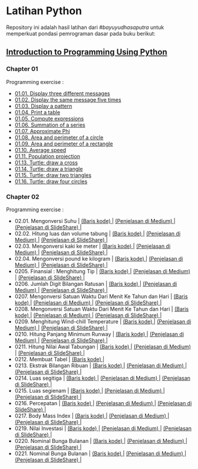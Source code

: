 <h1> Latihan Python </h1>
<p>
    Repository ini adalah hasil latihan dari <em>#bayuyudhasaputra</em> untuk memperkuat pondasi pemrograman dasar pada buku berikut:
</p>
<div>
    <h2> <a href="https://media.pearsoncmg.com/bc/abp/cs-resources/products/product.html#product,isbn=0133050556"> Introduction to Programming Using Python </a> </h2>
    <h3> Chapter 01 </h3>
    <p> Programming exercise : </p>
    <ul>
        <li> 
            <a href="https://github.com/bayuYudhaSaputra/Python/blob/main/Python_Liang/0101-displayThreeDifferentMessage.py"> 01.01. Display three different messages</a> 
        </li>
        <li>
            <a href="https://github.com/bayuYudhaSaputra/Python/blob/main/Python_Liang/0102-displayTheSameMessageFiveTimes.py"> 01.02. Display the same message five times </a>
        </li>
        <li>
            <a href="https://github.com/bayuYudhaSaputra/Python/blob/main/Python_Liang/0103-displayPattern.py"> 01.03. Display a pattern </a>
        </li>
        <li>
            <a href="https://github.com/bayuYudhaSaputra/Python/blob/main/Python_Liang/0104-printTable.py"> 01.04. Print a table </a>
        </li>
        <li>
            <a href="https://github.com/bayuYudhaSaputra/Python/blob/main/Python_Liang/0105-computeExpressions.py"> 01.05. Compute expressions </a>
        </li>
        <li>
            <a href="https://github.com/bayuYudhaSaputra/Python/blob/main/Python_Liang/0106-SummationOfSeries.py"> 01.06. Summation of a series </a>
        </li>
        <li>
            <a href="https://github.com/bayuYudhaSaputra/Python/blob/main/Python_Liang/0107-approximatePhi.py"> 01.07. Approximate Phi </a>
        </li>
        <li>
            <a href="https://github.com/bayuYudhaSaputra/Python/blob/main/Python_Liang/0108-areaPerimeterCircle.py"> 01.08. Area and perimeter of a circle </a>
        </li>
        <li>
            <a href="https://github.com/bayuYudhaSaputra/Python/blob/main/Python_Liang/0109-areaAndPerimeterRectangle.py"> 01.09. Area and perimeter of a rectangle </a>
        </li>
        <li>
            <a href="https://github.com/bayuYudhaSaputra/Python/blob/main/Python_Liang/0110-averageSpeed.py"> 01.10. Average speed </a>
        </li>
        <li>
            <a href="https://github.com/bayuYudhaSaputra/Python/blob/main/Python_Liang/0111-populationProjection.py"> 01.11. Population projection </a>
        </li>
        <li>
            <a href="https://github.com/bayuYudhaSaputra/Python/blob/main/Python_Liang/0113-drawCross.py"> 01.13. Turtle: draw a cross </a>
        </li>
        <li>
            <a href="https://github.com/bayuYudhaSaputra/Python/blob/main/Python_Liang/0114-drawTriangle.py"> 01.14. Turtle: draw a triangle </a>
        </li>
        <li>
            <a href="https://github.com/bayuYudhaSaputra/Python/blob/main/Python_Liang/0115-drawTwoTriangle.py"> 01.15. Turtle: draw two triangles </a>
        </li>
        <li>
            <a href="https://github.com/bayuYudhaSaputra/Python/blob/main/Python_Liang/0116-drawFourCircles.py"> 01.16. Turtle: draw four circles </a>
        </li>
    </ul>
    <h3> Chapter 02 </h3>
    <p> Programming exercise : </p>
    <ul>
        <li> 02.01. Mengonversi Suhu
            <span> | </span>
            <a href="https://github.com/bayuYudhaSaputra/Python/blob/main/Python_Liang/0201-convertCelsiusToFahrenheit.py"> (Baris kode) </a>
            <span> | </span>
            <a href="https://medium.com/@bayuyudhasaputraqed/02-01-konversi-celsius-ke-fahrenheit-reamur-dan-kelvin-328df08750b7"> (Penjelasan di Medium) </a>
            <span> | </span>
            <a href="https://www.slideshare.net/slideshow/02-01-konversi-suhu-menggunakan-bahasa-pemrograman-python/273258796"> (Penjelasan di SlideShare) </a>
             <span> | </span>
        </li>
        <li> 02.02. Hitung luas dan volume tabung
            <span> | </span>
            <a href="https://github.com/bayuYudhaSaputra/Python/blob/main/Python_Liang/0202-MenentukanVolLuasTabung.py"> (Baris kode) </a>
            <span> | </span>
            <a href="https://medium.com/@bayuyudhasaputraqed/02-02-menentukan-volume-dan-luas-tabung-ff956a276499"> (Penjelasan di Medium) </a>
            <span> | </span>
            <a href="https://www.slideshare.net/slideshow/menentukan-volume-dan-luas-tabung-menggunakan-python/273466290"> (Penjelasan di SlideShare) </a>
             <span> | </span>
        </li>
        <li> 02.03. Mengonversi kaki ke meter
            <span> | </span>
            <a href="https://github.com/bayuYudhaSaputra/Python/blob/main/Python_Liang/0203-KonversiKakiKeMeter.py"> (Baris kode) </a>
            <span> | </span>
            <a href="https://medium.com/@bayuyudhasaputraqed/02-03-mengonversi-satuan-kaki-ke-meter-ffc37e9a754b"> (Penjelasan di Medium) </a>
            <span> | </span>
            <a href="https://www.slideshare.net/slideshow/02-03-konversi-satuan-kaki-ke-meter-menggunakan-python/274778634"> (Penjelasan di SlideShare) </a>
             <span> | </span>
        </li>
        <li> 02.04. Mengonversi pound ke kilogram
            <span> | </span>
            <a href="https://github.com/bayuYudhaSaputra/Python/blob/main/Python_Liang/0204-KonversiPoundKeKilogram.py"> (Baris kode) </a>
            <span> | </span>
            <a href="https://medium.com/@bayuyudhasaputraqed/02-04-mengonversi-satuan-pound-ke-kilogram-7927d41edbbe"> (Penjelasan di Medium) </a>
            <span> | </span>
            <a href="https://www.slideshare.net/slideshow/02-04-konversi-pound-menjadi-kilogram-menggunakan-python/274781262"> (Penjelasan di SlideShare) </a>
             <span> | </span>
        </li>
        <li> 0205. Finansial : Menghitung Tip
            <span> | </span>
            <a href="https://github.com/bayuYudhaSaputra/Python/blob/main/Python_Liang/0205-HitungTip.py"> (Baris kode) </a>
            <span> | </span>
            <a href="https://medium.com/@bayuyudhasaputraqed/02-05-menghitung-tip-menggunakan-python-3ce520878f14"> (Penjelasan di Medium) </a>
            <span> | </span>
            <a href="https://www.slideshare.net/slideshow/02-05-menentukan-tip-menggunakan-bahasa-pemrograman-python/274851703"> (Penjelasan di SlideShare) </a>
             <span> | </span>
        </li>
        <li> 0206. Jumlah Digit Bilangan Ratusan
            <span> | </span>
            <a href="https://github.com/bayuYudhaSaputra/Python/blob/main/Python_Liang/0206-JumlahDigitInteger.py"> (Baris kode) </a>
            <span> | </span>
            <a href="https://medium.com/@bayuyudhasaputraqed/02-06-jumlah-digit-bilangan-ratusan-c0a4dc68060e"> (Penjelasan di Medium) </a>
            <span> | </span>
            <a href="https://www.slideshare.net/slideshow/02-06-jumlah-digit-integer-menggunakan-bahasa-pemrograman-python/274886045"> (Penjelasan di SlideShare) </a>
             <span> | </span>
        </li>
        <li> 0207. Mengonversi Satuan Waktu Dari Menit Ke Tahun dan Hari
            <span> | </span>
            <a href="https://github.com/bayuYudhaSaputra/Python/blob/main/Python_Liang/0207-konversiMenitKeTahunHari.py"> (Baris kode) </a>
            <span> | </span>
            <a href="https://medium.com/@bayuyudhasaputraqed/mengonversi-menit-ke-tahun-lebih-beberapa-hari-c65578df3eda"> (Penjelasan di Medium) </a>
            <span> | </span>
            <a href="https://www.slideshare.net/slideshow/02-07-mengonversi-satuan-menit-ke-tahun-dan-hari/275032227"> (Penjelasan di SlideShare) </a>
             <span> | </span>
        </li>
        <li> 0208. Mengonversi Satuan Waktu Dari Menit Ke Tahun dan Hari
            <span> | </span>
            <a href="https://github.com/bayuYudhaSaputra/Python/blob/main/Python_Liang/0208-hitungEnergi.py"> (Baris kode) </a>
            <span> | </span>
            <a href="https://medium.com/@bayuyudhasaputraqed/02-08-menghitung-jumlah-energi-8effc74ef39e"> (Penjelasan di Medium) </a>
            <span> | </span>
            <a href="https://www.slideshare.net/slideshow/02-08-menghitung-energi-yang-dibutuhkan-untuk-memanaskan-air-pdf/275064452"> (Penjelasan di SlideShare) </a>
             <span> | </span>
        </li>
        <li> 0209. Menghitung Wind-chill Temperature
            <span> | </span>
            <a href="https://github.com/bayuYudhaSaputra/Python/blob/main/Python_Liang/0209-windchill-temperature.py"> (Baris kode) </a>
            <span> | </span>
            <a href="https://medium.com/@bayuyudhasaputraqed/02-09-menghitung-wind-chill-temperature-ea4514dbfe2b"> (Penjelasan di Medium) </a>
            <span> | </span>
            <a href="https://www.slideshare.net/slideshow/02-09-menentukan-wind-chill-temperature-menggunakan-bahasa-pemrograman-python/275272552"> (Penjelasan di SlideShare) </a>
             <span> | </span>
        </li>
        <li> 0210. Hitung Panjang Minimum Runway
            <span> | </span>
            <a href="https://github.com/bayuYudhaSaputra/Python/blob/main/Python_Liang/0210-length-runway.py"> (Baris kode) </a>
            <span> | </span>
            <a href="https://medium.com/@bayuyudhasaputraqed/02-10-hitung-panjang-minimal-runway-b7d96de5c0e9"> (Penjelasan di Medium) </a>
            <span> | </span>
            <a href="https://www.slideshare.net/slideshow/02-10-hitung-panjang-minimal-runway-menggunakan-python/275348018"> (Penjelasan di SlideShare) </a>
             <span> | </span>
        </li>
        <li> 0211. Hitung Nilai Awal Tabungan
            <span> | </span>
            <a href="https://github.com/bayuYudhaSaputra/Python/blob/main/Python_Liang/0211-DepositAwal.py"> (Baris kode) </a>
            <span> | </span>
            <a href="https://medium.com/@bayuyudhasaputraqed/02-11-hitung-nilai-awal-tabungan-9da1c543dd95"> (Penjelasan di Medium) </a>
            <span> | </span>
            <a href="https://www.slideshare.net/slideshow/02-11-hitung-nilai-awal-tabungan-menggunakan-python/275379012"> (Penjelasan di SlideShare) </a>
             <span> | </span>
        </li>
        <li> 0212. Membuat Tabel
            <span> | </span>
            <a href="https://github.com/bayuYudhaSaputra/Python/blob/main/Python_Liang/0212-printTable.py"> (Baris kode) </a>
            <span> | </span>
        </li>
        <li> 0213. Ekstrak Bilangan Ribuan
            <span> | </span>
            <a href="https://github.com/bayuYudhaSaputra/Python/blob/main/Python_Liang/0213-EkstraksiBilangan.py"> (Baris kode) </a>
            <span> | </span>
            <a href="https://medium.com/@bayuyudhasaputraqed/02-13-ekstrak-bilangan-ribuan-91d1fd0ad215"> (Penjelasan di Medium) </a>
            <span> | </span>
            <a href="https://www.slideshare.net/slideshow/02-13-ekstrak-bilangan-ribuan-mengguanakan-bahasa-pemrograman-python/275566197"> (Penjelasan di SlideShare) </a>
             <span> | </span>
        </li>
        <li> 0214. Luas segitiga
            <span> | </span>
            <a href="https://github.com/bayuYudhaSaputra/Python/blob/main/Python_Liang/0214-LuasSegitiga.py"> (Baris kode) </a>
            <span> | </span>
            <a href="https://medium.com/@bayuyudhasaputraqed/02-14-luas-segitiga-e8336dc87b96"> (Penjelasan di Medium) </a>
            <span> | </span>
            <a href="https://www.slideshare.net/slideshow/02-14-luas-segitiga-menggunakan-bahasa-pemrograman-python/275722612"> (Penjelasan di SlideShare) </a>
             <span> | </span>
        </li>
        <li> 0215. Luas segienam
            <span> | </span>
            <a href="https://github.com/bayuYudhaSaputra/Python/blob/main/Python_Liang/0215-LuasSegienam.py"> (Baris kode) </a>
            <span> | </span>
            <a href="https://medium.com/@bayuyudhasaputraqed/02-15-luas-segienam-beraturan-b855c501656d"> (Penjelasan di Medium) </a>
            <span> | </span>
            <a href="https://www.slideshare.net/slideshow/02-15-luassegienam-menggunakan-bahasa-pemrograman-python/275886148"> (Penjelasan di SlideShare) </a>
             <span> | </span>
        </li>
        <li> 0216. Percepatan
            <span> | </span>
            <a href="https://github.com/bayuYudhaSaputra/Python/blob/main/Python_Liang/0216-percepatan.py"> (Baris kode) </a>
            <span> | </span>
            <a href="https://medium.com/@bayuyudhasaputraqed/02-16-percepatan-c96837782d2f"> (Penjelasan di Medium) </a>
            <span> | </span>
            <a href="https://www.slideshare.net/slideshow/02-16-hitung-percepatan-menggunakan-python/275971788"> (Penjelasan di SlideShare) </a>
             <span> | </span>
        </li>
        <li> 0217. Body Mass Index
            <span> | </span>
            <a href="https://github.com/bayuYudhaSaputra/Python/blob/main/Python_Liang/0217-bmi.py"> (Baris kode) </a>
            <span> | </span>
            <a href="https://medium.com/@bayuyudhasaputraqed/02-16-body-mass-index-e71856bdd29b"> (Penjelasan di Medium) </a>
            <span> | </span>
            <a href="https://www.slideshare.net/slideshow/02-17-menentukan-body-mass-index-menggunakan-bahasa-pemrograman-python/276033979"> (Penjelasan di SlideShare) </a>
             <span> | </span>
        </li>
        <li> 0219. Nilai Investasi
            <span> | </span>
            <a href="https://github.com/bayuYudhaSaputra/Python/blob/main/Python_Liang/0219-hitungInvestasi.py"> (Baris kode) </a>
            <span> | </span>
            <a href="https://medium.com/@bayuyudhasaputraqed/02-19-hitung-nilai-investasi-10341b828b94"> (Penjelasan di Medium) </a>
            <span> | </span>
            <a href="https://www.slideshare.net/slideshow/02-19-hitung-nilai-investasi-menggunakan-python-pdf/276287679"> (Penjelasan di SlideShare) </a>
             <span> | </span>
        </li>
        <li> 0220. Nominal Bunga Bulanan
            <span> | </span>
            <a href="https://github.com/bayuYudhaSaputra/Python/blob/main/Python_Liang/0220-hitungBunga.py"> (Baris kode) </a>
            <span> | </span>
            <a href="https://medium.com/@bayuyudhasaputraqed/02-20-hitung-nilai-investasi-8fa287e1b3f9"> (Penjelasan di Medium) </a>
            <span> | </span>
            <a href="https://www.slideshare.net/slideshow/02-20-hitung-nominal-bunga-bulanan-menggunakan-python/276479294"> (Penjelasan di SlideShare) </a>
             <span> | </span>
        </li>
        <li> 0221. Nominal Bunga Bulanan
            <span> | </span>
            <a href="https://github.com/bayuYudhaSaputra/Python/blob/main/Python_Liang/0221-hitungBungaMajemuk.py"> (Baris kode) </a>
            <span> | </span>
            <a href="https://medium.com/@bayuyudhasaputraqed/02-21-hitung-nilai-bunga-majemuk-b5931c74c417"> (Penjelasan di Medium) </a>
            <span> | </span>
            <a href="https://www.slideshare.net/slideshow/02-21-hitung-bunga-majemuk-menggunakan-bahasa-pemrograman-python-pdf/276667190"> (Penjelasan di SlideShare) </a>
             <span> | </span>
        </li>
    </ul>
</div>
